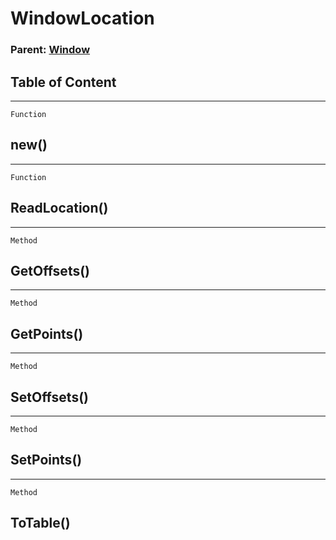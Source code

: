 WindowLocation
==============

### Parent: [Window](../WindowControls/Window.md)

Table of Content
---------------- 

<!-- toc -->

------------------------------------------------------------------------

`Function`

new()
-----

------------------------------------------------------------------------

`Function`

ReadLocation()
--------------

------------------------------------------------------------------------

`Method`

GetOffsets()
------------

------------------------------------------------------------------------

`Method`

GetPoints()
-----------

------------------------------------------------------------------------

`Method`

SetOffsets()
------------

------------------------------------------------------------------------

`Method`

SetPoints()
-----------

------------------------------------------------------------------------

`Method`

ToTable()
---------
